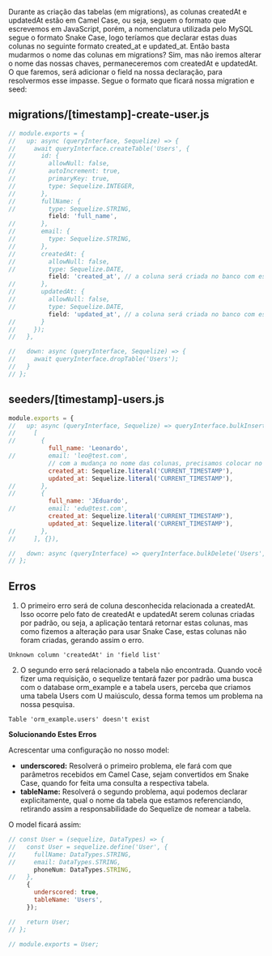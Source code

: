 Durante as criação das tabelas (em migrations), as colunas createdAt e updatedAt estão em Camel Case, ou seja, seguem o formato que escrevemos em JavaScript, porém, a nomenclatura utilizada pelo MySQL segue o formato Snake Case, logo teríamos que declarar estas duas colunas no seguinte formato created_at e updated_at. Então basta mudarmos o nome das colunas em migrations? Sim, mas não iremos alterar o nome das nossas chaves, permaneceremos com createdAt e updatedAt. O que faremos, será adicionar o field na nossa declaração, para resolvermos esse impasse. Segue o formato que ficará nossa migration e seed:

## migrations/[timestamp]-create-user.js
```js
// module.exports = {
//   up: async (queryInterface, Sequelize) => {
//     await queryInterface.createTable('Users', {
//       id: {
//         allowNull: false,
//         autoIncrement: true,
//         primaryKey: true,
//         type: Sequelize.INTEGER,
//       },
//       fullName: {
//         type: Sequelize.STRING,
           field: 'full_name',
//       },
//       email: {
//         type: Sequelize.STRING,
//       },
//       createdAt: {
//         allowNull: false,
//         type: Sequelize.DATE,
           field: 'created_at', // a coluna será criada no banco com este nome
//       },
//       updatedAt: {
//         allowNull: false,
//         type: Sequelize.DATE,
           field: 'updated_at', // a coluna será criada no banco com este nome
//       }
//     });
//   },

//   down: async (queryInterface, Sequelize) => {
//     await queryInterface.dropTable('Users');
//   }
// };
```

## seeders/[timestamp]-users.js
```js
module.exports = {
//   up: async (queryInterface, Sequelize) => queryInterface.bulkInsert('Users',
//     [
//       {
           full_name: 'Leonardo',
//         email: 'leo@test.com',
           // com a mudança no nome das colunas, precisamos colocar no seed o formato correspondente a este novo nome
           created_at: Sequelize.literal('CURRENT_TIMESTAMP'),
           updated_at: Sequelize.literal('CURRENT_TIMESTAMP'),
//       },
//       {
           full_name: 'JEduardo',
//         email: 'edu@test.com',
           created_at: Sequelize.literal('CURRENT_TIMESTAMP'),
           updated_at: Sequelize.literal('CURRENT_TIMESTAMP'),
//       },
//     ], {}),

//   down: async (queryInterface) => queryInterface.bulkDelete('Users', null, {}),
// };
```

## Erros

01. O primeiro erro será de coluna desconhecida relacionada a createdAt. Isso ocorre pelo fato de createdAt e updatedAt serem colunas criadas por padrão, ou seja, a aplicação tentará retornar estas colunas, mas como fizemos a alteração para usar Snake Case, estas colunas não foram criadas, gerando assim o erro.
```
Unknown column 'createdAt' in 'field list'
```

02. O segundo erro será relacionado a tabela não encontrada. Quando você fizer uma requisição, o sequelize tentará fazer por padrão uma busca com o database orm_example e a tabela users, perceba que criamos uma tabela Users com U maiúsculo, dessa forma temos um problema na nossa pesquisa.
```
Table 'orm_example.users' doesn't exist
```

**Solucionando Estes Erros**

Acrescentar uma configuração no nosso model:

 - **underscored:** Resolverá o primeiro problema, ele fará com que parâmetros recebidos em Camel Case, sejam convertidos em Snake Case, quando for feita uma consulta a respectiva tabela.
 - **tableName:** Resolverá o segundo problema, aqui podemos declarar explicitamente, qual o nome da tabela que estamos referenciando, retirando assim a responsabilidade do Sequelize de nomear a tabela.

O model ficará assim:

```js
// const User = (sequelize, DataTypes) => {
//   const User = sequelize.define('User', {
//     fullName: DataTypes.STRING,
//     email: DataTypes.STRING,
       phoneNum: DataTypes.STRING,
//   },
     {
       underscored: true,
       tableName: 'Users',
     });

//   return User;
// };

// module.exports = User;
```

